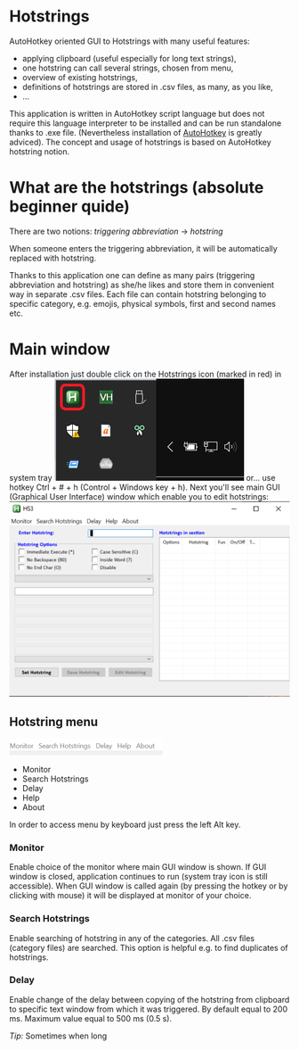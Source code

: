 # Hotstrings
AutoHotkey oriented GUI to Hotstrings with many useful features:
- applying clipboard (useful especially for long text strings),
- one hotstring can call several strings, chosen from menu,
- overview of existing hotstrings,
- definitions of hotstrings are stored in .csv files, as many, as you like,
- ...

This application is written in AutoHotkey script language but does not require this language interpreter to be installed and can be run standalone thanks to .exe file. (Nevertheless installation of [AutoHotkey](https://www.autohotkey.com/) is greatly adviced). The concept and usage of hotstrings is based on AutoHotkey hotstring notion.

# What are the hotstrings (absolute beginner quide)
There are two notions:
*triggering abbreviation* → *hotstring*

When someone enters the triggering abbreviation, it will be automatically replaced with hotstring.

Thanks to this application one can define as many pairs (triggering abbreviation and hotstring) as she/he likes and store them in convenient way in separate .csv files. Each file can contain hotstring belonging to specific category, e.g. emojis, physical symbols, first and second names etc.

# Main window
After installation just double click on the Hotstrings icon (marked in red) in system tray ![Example of system tray](/HelpPictures/Hotstring3_SystemTray.png) or... use hotkey Ctrl + # + h (Control + Windows key + h).
Next you'll see main GUI (Graphical User Interface) window which enable you to edit hotstrings:
![Main window](/HelpPictures/Hotstring3_MainWindow.png)

## Hotstring menu
![Main menu](/HelpPictures/Hotstring3_MainMenu.png)
- Monitor
- Search Hotstrings
- Delay
- Help
- About

In order to access menu by keyboard just press the left Alt key.

### Monitor
Enable choice of the monitor where main GUI window is shown. If GUI window is closed, application continues to run (system tray icon is still accessible). When GUI window is called again (by pressing the hotkey or by clicking with mouse) it will be displayed at monitor of your choice.

### Search Hotstrings
Enable searching of hotstring in any of the categories. All .csv files (category files) are searched. This option is helpful e.g. to find duplicates of hotstrings.

### Delay
Enable change of the delay between copying of the hotstring from clipboard to specific text window from which it was triggered.
By default equal to 200 ms. Maximum value equal to 500 ms (0.5 s).

*Tip:* Sometimes when long 
